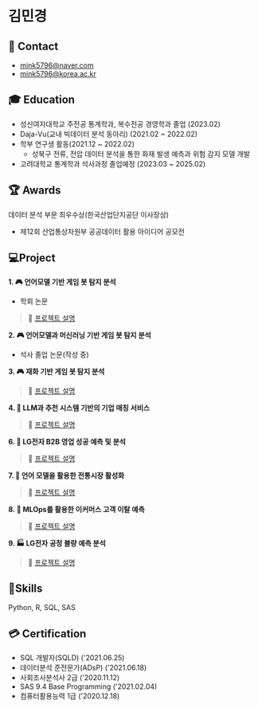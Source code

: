 # 김민경



## :e-mail: Contact
- mink5796@naver.com
- mink5796@korea.ac.kr

##  :mortar_board: Education
- 성신여자대학교 주전공 통계학과, 복수전공 경영학과 졸업 (2023.02)
- Daja-Vu(교내 빅데이터 분석 동아리) (2021.02 ~ 2022.02)
- 학부 연구생 활동(2021.12 ~ 2022.02)
  - 성북구 전류, 전압 데이터 분석을 통한 화재 발생 예측과 위험 감지 모델 개발
- 고려대학교 통계학과 석사과정 졸업예정 (2023.03 ~ 2025.02)

## :trophy: Awards
데이터 분석 부문 최우수상(한국산업단지공단 이사장상)
  - 제12회 산업통상자원부 공공데이터 활용 아이디어 공모전


## :computer:Project

**1. :video_game: 언어모델 기반 게임 봇 탐지 분석**

- 학회 논문

> :link: [프로젝트 설명](https://github.com/mixk0n9/Kakaogames2024_paper)

**2. :video_game: 언어모델과 머신러닝 기반 게임 봇 탐지 분석**
- 석사 졸업 논문(작성 중)

**3. :video_game: 재화 기반 게임 봇 탐지 분석**
> :link: [프로젝트 설명](https://github.com/mixk0n9/Kakaogames2023)

**4. :office: LLM과 추천 시스템 기반의 기업 매칭 서비스**
> :link: [프로젝트 설명](https://github.com/mixk0n9/Tri-fusion_mapping)

**6.  :briefcase: LG전자 B2B 영업 성공 예측 및 분석**
> :link: [프로젝트 설명](https://github.com/mixk0n9/LG_Aimers_4)

**7. :mag_right: 언어 모델을 활용한 전통시장 활성화**
> :link: [프로젝트 설명](https://github.com/mixk0n9/Gwangjin-gu)

**8. :wrench: MLOps를 활용한 이커머스 고객 이탈 예측**
> :link: [프로젝트 설명](https://github.com/mixk0n9/MLOps_project)

**9. :factory: LG전자 공정 불량 예측 분석**
> :link: [프로젝트 설명](https://github.com/mixk0n9/LG_Aimers_5)


##  :hammer:Skills
Python, R, SQL, SAS

## :credit_card: Certification
- SQL 개발자(SQLD) ('2021.06.25)
- 데이터분석 준전문가(ADsP) ('2021.06.18)
- 사회조사분석사 2급 ('2020.11.12)
- SAS 9.4 Base Programming ('2021.02.04)
- 컴퓨터활용능력 1급 ('2020.12.18)
